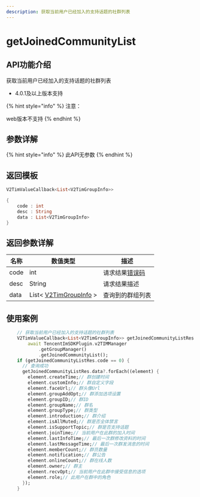 ```yaml
---
description: 获取当前用户已经加入的支持话题的社群列表
---
```


# getJoinedCommunityList

## API功能介绍

获取当前用户已经加入的支持话题的社群列表

* 4.0.1及以上版本支持

{% hint style="info" %}
注意：

web版本不支持
{% endhint %}

## 参数详解

{% hint style="info" %}
此API无参数
{% endhint %}

## 返回模板

```dart
V2TimValueCallback<List<V2TimGroupInfo>>

{
    code : int
    desc : String
    data : List<V2TimGroupInfo>
}
```

## 返回参数详解

| 名称   | 数值类型                                       | 描述                                                             |
| ---- | ------------------------------------------ | -------------------------------------------------------------- |
| code | int                                        | 请求结果[错误码](https://cloud.tencent.com/document/product/269/1671) |
| desc | String                                     | 请求结果描述                                                         |
| data | List< [V2TimGroupInfo](broken-reference) > | 查询到的群组列表                                                       |

## 使用案例  &#x20;

```dart
    // 获取当前用户已经加入的支持话题的社群列表
    V2TimValueCallback<List<V2TimGroupInfo>> getJoinedCommunityListRes =
        await TencentImSDKPlugin.v2TIMManager
            .getGroupManager()
            .getJoinedCommunityList();
    if (getJoinedCommunityListRes.code == 0) {
      // 查询成功
      getJoinedCommunityListRes.data?.forEach((element) {
        element.createTime;// 群创建时间
        element.customInfo;// 群自定义字段
        element.faceUrl;// 群头像Url
        element.groupAddOpt;// 群添加选项设置
        element.groupID;// 群ID
        element.groupName;// 群名
        element.groupType;// 群类型
        element.introduction;// 群介绍
        element.isAllMuted;// 群是否全体禁言
        element.isSupportTopic;// 群是否支持话题
        element.joinTime;// 当前用户在此群的加入时间
        element.lastInfoTime;// 最后一次群修改资料的时间
        element.lastMessageTime;// 最后一次群发消息的时间
        element.memberCount;// 群员数量
        element.notification;// 群公告
        element.onlineCount;// 群在线人数
        element.owner;// 群主
        element.recvOpt;// 当前用户在此群中接受信息的选项
        element.role;// 此用户在群中的角色
      });
    }

```
